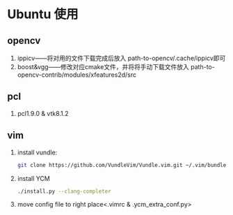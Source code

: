 # Ubuntu 使用

## opencv

1. ippicv——将对用的文件下载完成后放入 path-to-opencv/.cache/ippicv即可
2. boost&vgg——修改对应cmake文件，并将将手动下载文件放入 path-to-opencv-contrib/modules/xfeatures2d/src


## pcl

1. pcl1.9.0 & vtk8.1.2

## vim

1. install vundle:

    ```bash
    git clone https://github.com/VundleVim/Vundle.vim.git ~/.vim/bundle/Vundle.vim
    ```

2. install YCM

    ```bash
    ./install.py --clang-completer
    ````

3. move config file to right place<.vimrc & .ycm_extra_conf.py>
